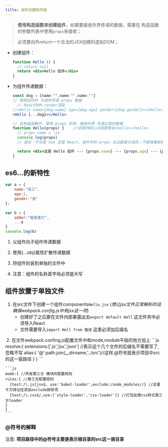 ```yaml
---
title: 组件创建和传值
---
```

> **使用构造函数来创建组件**，如果要接收外界传递的数据，需要在 构造函数的参数列表中使用`props`来接收；
>
> 必须要向外return一个合法的JSX创建的虚拟DOM；

+ 创建组件：

  ```jsx
  function Hello () { 
  	// return null 
  	return <div>Hello 组件</div>
  }
  ```

+ 为组件传递数据：

  ```jsx
  const dog = [name:"",name:"",name:""]
  // 使用组件并 为组件传递 props 数据
    // ReactDOM.render渲染
  //<Hello name={dog.name} age={dog.age} gender={dog.gender}></Hello>
  <Hello {...dog}></Hello>

  // 在构造函数中，使用 props 形参，接收外界 传递过来的数据
  function Hello(props) {    //这里的HELLO就是等会<hello></hello>
    // props.name = 'zs'
    console.log(props)
    // 结论：不论是 Vue 还是 React，组件中的 props 永远都是只读的；不能被重新赋值；

    return <div>这是 Hello 组件 --- {props.name} --- {props.age} --- {props.gender}</div>
  }
  ```
## es6...的新特性
```js
var a = {
    name:"张三",
    age:3,
    gender:"男"
};
    
var b = {
    adder:"暗室逢灯",
    ...a
}
console.log(b)

```
1. 父组件向子组件传递数据

2. 使用{...obj}属性扩散传递数据

3. 将组件封装到单独的文件中

4. 注意：组件的名称首字母必须是大写  ​

## 组件放置于单独文件
1. 在src文件下创建一个组件components`Hello.jsx` (*想让jsx文件正常解析的话确保webpack.config.js中有jsx这一项*) 
     + 创建好了之后要在文件内部暴露出去`export default Hell` 这文件夹中必须导入React
     + 文件需要导入`import Hell from 路径` 这里必须加后缀名
<img :src="$withBase('/front/react/公用模块.png')">
2. 在文件webpack.confing.js配置文件中和mode,module平级的地方加上
    ```js
        resolve:{
            extensions:['.js','jsx','json'] //表示这个几个文件的后缀名不需要写了,忽略不写
            alias:{
                '@':path.join(__dirname,'../src')//这样,@符号就表示项目中src的这一层路径
            }
        }
    ```

    ```js
    mode:{ //所有第三方 模块的配置规则
    rules:{ //第三方配置规则
      {test:/\.js|jsx$, use:'babel-loader',exclude:/node_modules//} //这里千万得记住添加exclude排除项
      {test:/\.css$/,use:['style-loader','css-loader']} //打包处理css样式第三方loader
    }
    }
    ```
### @符号的解释
注意: **项目路径中的@符号主要是表示根目录的src这一层目录**

